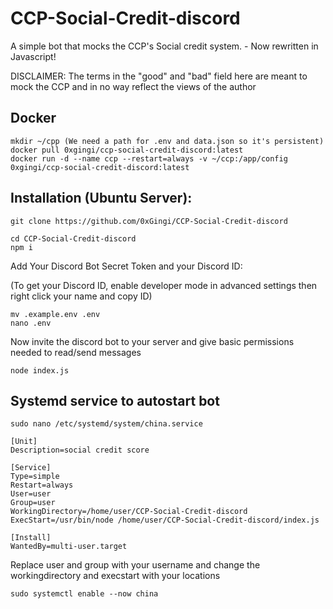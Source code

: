 # CCP-Social-Credit-discord
A simple bot that mocks the CCP's Social credit system. - Now rewritten in Javascript!

DISCLAIMER: The terms in the "good" and "bad" field here are meant to mock the CCP and in no way reflect the views of the author
## Docker
```
mkdir ~/cpp (We need a path for .env and data.json so it's persistent)
docker pull 0xgingi/ccp-social-credit-discord:latest
docker run -d --name ccp --restart=always -v ~/ccp:/app/config 0xgingi/ccp-social-credit-discord:latest
```

## Installation (Ubuntu Server):
```
git clone https://github.com/0xGingi/CCP-Social-Credit-discord
```
```
cd CCP-Social-Credit-discord
npm i
```
Add Your Discord Bot Secret Token and your Discord ID:

(To get your Discord ID, enable developer mode in advanced settings then right click your name and copy ID)
```
mv .example.env .env
nano .env 
```
Now invite the discord bot to your server and give basic permissions needed to read/send messages
```
node index.js
```
## Systemd service to autostart bot
```
sudo nano /etc/systemd/system/china.service
```
```
[Unit]
Description=social credit score

[Service]
Type=simple
Restart=always
User=user
Group=user
WorkingDirectory=/home/user/CCP-Social-Credit-discord
ExecStart=/usr/bin/node /home/user/CCP-Social-Credit-discord/index.js

[Install]
WantedBy=multi-user.target
```
Replace user and group with your username and change the workingdirectory and execstart with your locations
```
sudo systemctl enable --now china
```
